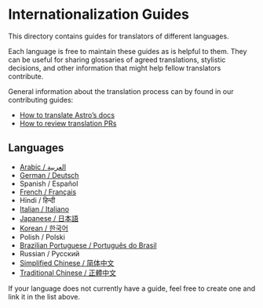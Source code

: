 # Internationalization Guides

This directory contains guides for translators of different languages.

Each language is free to maintain these guides as is helpful to them.
They can be useful for sharing glossaries of agreed translations, stylistic decisions, and other information that might help fellow translators contribute.

General information about the translation process can by found in our contributing guides:

- [How to translate Astro’s docs](https://contribute.docs.astro.build/guides/i18n/)
- [How to review translation PRs](https://contribute.docs.astro.build/reviewers/reviewing-translations/)

## Languages

- [Arabic / العربية](./العربية.md)
- [German / Deutsch](./deutsch.md)
- Spanish / Español
- [French / Français](./français.md)
- Hindi / हिन्दी
- [Italian / Italiano](./italiano.md)
- [Japanese / 日本語](./日本語.md)
- [Korean / 한국어](./한국어.md)
- Polish / Polski
- [Brazilian Portuguese / Português do Brasil](./português-do-brasil.md)
- Russian / Русский
- [Simplified Chinese / 简体中文](./简体中文.md)
- [Traditional Chinese / 正體中文](./正體中文.md)

If your language does not currently have a guide, feel free to create one and link it in the list above.
